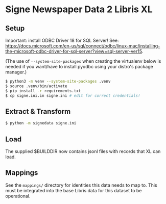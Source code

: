 # Signe Newspaper Data 2 Libris XL

## Setup

Important: install ODBC Driver 18 for SQL Server! See:
<https://docs.microsoft.com/en-us/sql/connect/odbc/linux-mac/installing-the-microsoft-odbc-driver-for-sql-server?view=sql-server-ver15>.

(The use of `--system-site-packages` when creating the virtualenv below is
needed if you want/have to install pyodbc using your distro's package manager.)
```sh
$ python3 -m venv --system-site-packages .venv
$ source .venv/bin/activate
$ pip install -r requirements.txt
$ cp signe.ini.in signe.ini # edit for correct credentials!
```
## Extract & Transform
```sh
$ python -m signedata signe.ini
```
## Load

The supplied $BUILDDIR now contains jsonl files with records that XL can load.

## Mappings

See the `mappings/` directory for identities this data needs to map to. This
must be integrated into the base Libris data for this dataset to be
operational.
